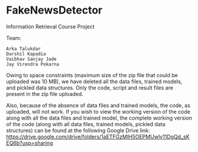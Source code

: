 # FakeNewsDetector

Information Retrieval Course Project

Team:

    Arka Talukdar
    Darshil Kapadia
    Vaibhav Sanjay Jade
    Jay Virendra Pokarna

Owing to space constraints (maximum size of the zip file that could be uploaded was 10 MB), we have deleted all the data files, trained models, and pickled data structures. Only the code, script and result files are present in the zip file uploaded.

Also, because of the absence of data files and trained models, the code, as uploaded, will not work. If you wish to view the working version of the code along with all the data files and trained model, the complete working version of the code (along with all data files, trained models, pickled data structures) can be found at the following Google Drive link: https://drive.google.com/drive/folders/1aETFGzMlH5OEPMUwIy11DgQd_sKEQ6b?usp=sharing
